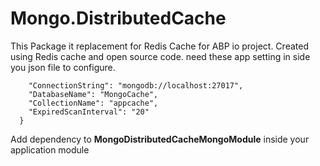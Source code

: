 #  Mongo.DistributedCache

 This Package it replacement for Redis Cache for ABP io project. Created using Redis cache and open source code.
 need these app setting in side you json file to configure.
 
````   "MongoDbCache": {
    "ConnectionString": "mongodb://localhost:27017",
    "DatabaseName": "MongoCache",
    "CollectionName": "appcache",
    "ExpiredScanInterval": "20"
  }
  ````
  Add dependency to   **MongoDistributedCacheMongoModule** inside your application module
